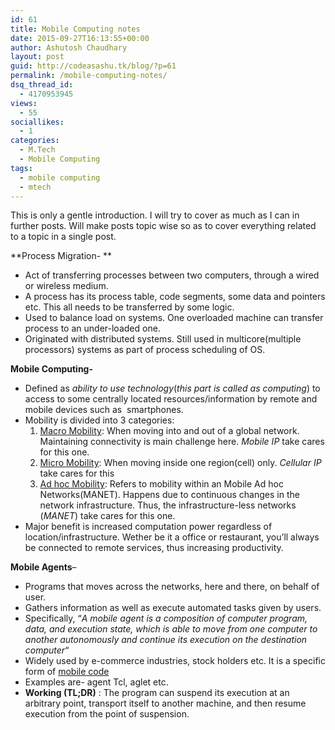 ```yaml
---
id: 61
title: Mobile Computing notes
date: 2015-09-27T16:13:55+00:00
author: Ashutosh Chaudhary
layout: post
guid: http://codeasashu.tk/blog/?p=61
permalink: /mobile-computing-notes/
dsq_thread_id:
  - 4170953945
views:
  - 55
sociallikes:
  - 1
categories:
  - M.Tech
  - Mobile Computing
tags:
  - mobile computing
  - mtech
---
```

This is only a gentle introduction. I will try to cover as much as I can in further posts. Will make posts topic wise so as to cover everything related to a topic in a single post.

**Process Migration- **

  * Act of transferring processes between two computers, through a wired or wireless medium.
  * A process has its process table, code segments, some data and pointers etc. This all needs to be transferred by some logic.
  * Used to balance load on systems. One overloaded machine can transfer process to an under-loaded one.
  * Originated with distributed systems. Still used in multicore(multiple processors) systems as part of process scheduling of OS.

**Mobile Computing-**

  * Defined as _ability to use technology_(_this part is called as computing_) to access to some centrally located resources/information by remote and mobile devices such as  smartphones.
  * Mobility is divided into 3 categories: 
      1. <span style="text-decoration: underline;">Macro Mobility</span>: When moving into and out of a global network. Maintaining connectivity is main challenge here. _Mobile IP_ take cares for this one.
      2. <span style="text-decoration: underline;">Micro Mobility</span>: When moving inside one region(cell) only. _Cellular IP_ take cares for this
      3. <span style="text-decoration: underline;">Ad hoc Mobility</span>: Refers to mobility within an Mobile Ad hoc Networks(MANET). Happens due to continuous changes in the network infrastructure. Thus, the infrastructure-less networks (_MANET_) take cares for this one.
  * Major benefit is increased computation power regardless of location/infrastructure. Wether be it a office or restaurant, you&#8217;ll always be connected to remote services, thus increasing productivity.

**Mobile Agents**&#8211;

  * Programs that moves across the networks, here and there, on behalf of user.
  * Gathers information as well as execute automated tasks given by users.
  * Specifically, &#8220;_A mobile agent is a composition of computer program, data, and execution state, which is able to move from one computer to another autonomously and continue its execution on the destination computer_&#8220;
  * Widely used by e-commerce industries, stock holders etc. It is a specific form of <a title="Wikipedia" href="https://en.wikipedia.org/wiki/Mobile_code" target="_blank">mobile code</a>
  * Examples are- agent Tcl, aglet etc.
  * **Working (TL;DR)** : The program can suspend its execution at an arbitrary point, transport itself to another machine, and then resume execution from the point of suspension.

&nbsp;

&nbsp;